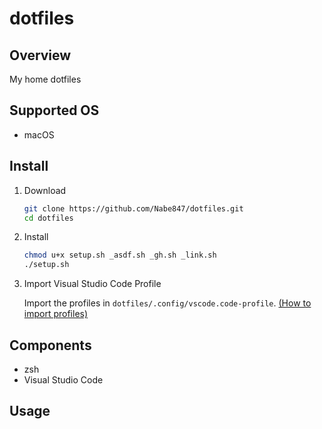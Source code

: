 # dotfiles

## Overview

My home dotfiles

## Supported OS

- macOS

## Install

1. Download

   ```bash
   git clone https://github.com/Nabe847/dotfiles.git
   cd dotfiles
   ```

1. Install

   ```bash
   chmod u+x setup.sh _asdf.sh _gh.sh _link.sh
   ./setup.sh
   ```

1. Import Visual Studio Code Profile

   Import the profiles in `dotfiles/.config/vscode.code-profile`.
   [(How to import profiles)](https://code.visualstudio.com/docs/editor/profiles#_import)

## Components

- zsh
- Visual Studio Code

## Usage
